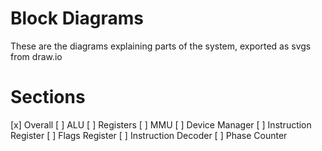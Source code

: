 Block Diagrams
=======

These are the diagrams explaining parts of the system, exported as svgs from draw.io

# Sections
[x] Overall
[ ] ALU
[ ] Registers
[ ] MMU
[ ] Device Manager
[ ] Instruction Register
[ ] Flags Register
[ ] Instruction Decoder
[ ] Phase Counter

